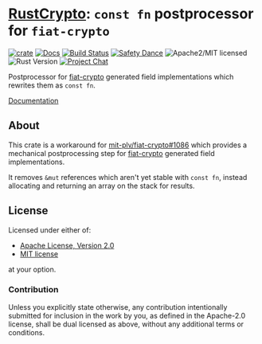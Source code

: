 # [RustCrypto]: `const fn` postprocessor for `fiat-crypto`

[![crate][crate-image]][crate-link]
[![Docs][docs-image]][docs-link]
[![Build Status][build-image]][build-link]
[![Safety Dance][safety-image]][safety-link]
![Apache2/MIT licensed][license-image]
![Rust Version][rustc-image]
[![Project Chat][chat-image]][chat-link]

Postprocessor for [fiat-crypto] generated field implementations which rewrites
them as `const fn`.

[Documentation][docs-link]

## About

This crate is a workaround for [mit-plv/fiat-crypto#1086] which provides a
mechanical postprocessing step for [fiat-crypto] generated field
implementations.

It removes `&mut` references which aren't yet stable with `const fn`, instead
allocating and returning an array on the stack for results.

## License

Licensed under either of:

- [Apache License, Version 2.0](http://www.apache.org/licenses/LICENSE-2.0)
- [MIT license](http://opensource.org/licenses/MIT)

at your option.

### Contribution

Unless you explicitly state otherwise, any contribution intentionally submitted
for inclusion in the work by you, as defined in the Apache-2.0 license, shall be
dual licensed as above, without any additional terms or conditions.

[//]: # (badges)

[crate-image]: https://buildstats.info/crate/fiat-constify
[crate-link]: https://crates.io/crates/fiat-constify
[docs-image]: https://docs.rs/fiat-constify/badge.svg
[docs-link]: https://docs.rs/fiat-constify/
[build-image]: https://github.com/RustCrypto/utils/workflows/fiat-constify/badge.svg
[build-link]: https://github.com/RustCrypto/utils/actions/workflows/fiat-constify.yml
[safety-image]: https://img.shields.io/badge/unsafe-forbidden-success.svg
[safety-link]: https://github.com/rust-secure-code/safety-dance/
[license-image]: https://img.shields.io/badge/license-Apache2.0/MIT-blue.svg
[rustc-image]: https://img.shields.io/badge/rustc-1.56+-blue.svg
[chat-image]: https://img.shields.io/badge/zulip-join_chat-blue.svg
[chat-link]: https://rustcrypto.zulipchat.com/#narrow/stream/260052-utils

[//]: # (links)

[RustCrypto]: https://github.com/rustcrypto
[fiat-crypto]: https://github.com/mit-plv/fiat-crypto/
[mit-plv/fiat-crypto#1086]: https://github.com/mit-plv/fiat-crypto/issues/1086
